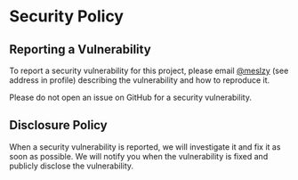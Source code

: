 # Security Policy

## Reporting a Vulnerability

To report a security vulnerability for this project, please email [@meslzy](https://github.com/meslzy) (see address in
profile) describing the vulnerability and how to
reproduce it.

Please do not open an issue on GitHub for a security vulnerability.

## Disclosure Policy

When a security vulnerability is reported, we will investigate it and fix it as soon as possible. We will notify you
when the vulnerability is fixed and publicly disclose the vulnerability.